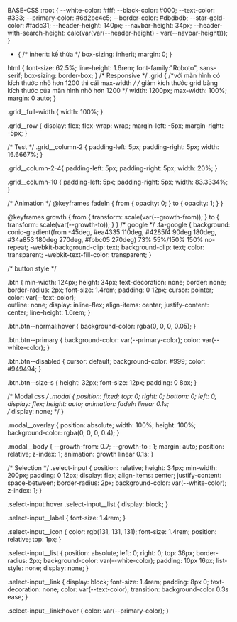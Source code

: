 BASE-CSS
:root {
    --white-color: #fff;
    --black-color: #000;
    --text-color: #333;
    --primary-color: #6d2bc4c5;
    --border-color: #dbdbdb;
    --star-gold-color: #fadc31;
    --header-height: 140px;
    --navbar-height: 34px;
    --header-with-search-height: calc(var(var(--header-height) - var(--navbar-height)));
}

* {
    /* inherit: kế thừa */
    box-sizing: inherit;
    margin: 0;
}

html {
    font-size: 62.5%;
    line-height: 1.6rem;
    font-family:"Roboto", sans-serif;
    box-sizing: border-box;
}
/* Responsive */
.grid {
    /*với màn hình có kích thước nhỏ hơn 1200  thì cái max-width */
    /* giảm kích thước grid bằng kích thước của màn hình nhỏ hơn 1200  */
    width: 1200px;
    max-width: 100%;
    margin: 0 auto;
}

.grid__full-width {
    width: 100%;
}

.grid__row {
    display: flex;
    flex-wrap: wrap;
    margin-left: -5px;
    margin-right: -5px;
}

/* Test */
.grid__column-2 {
    padding-left: 5px;
    padding-right: 5px;
    width: 16.6667%;
}

.grid__column-2-4{
    padding-left: 5px;
    padding-right: 5px;
    width: 20%;
}

.grid__column-10 {
    padding-left: 5px;
    padding-right: 5px;
    width: 83.3334%;
}

/* Animation */
@keyframes fadeIn {
    from {
        opacity: 0; 
    }
    to {
        opacity: 1;
    }
}

@keyframes growth {
    from {
        transform: scale(var(--growth-from));
    }
    to {
        transform: scale(var(--growth-to));
    }
}
/* google */
.fa-google {
    background: conic-gradient(from -45deg, #ea4335 110deg, #4285f4 90deg 180deg, #34a853 180deg 270deg, #fbbc05 270deg) 73% 55%/150% 150% no-repeat;
    -webkit-background-clip: text;
    background-clip: text;
    color: transparent;
    -webkit-text-fill-color: transparent;
  }
  
  
/* button style */

.btn {
    min-width: 124px;
    height: 34px;
    text-decoration: none;
    border: none;
    border-radius: 2px;
    font-size: 1.4rem;
    padding: 0 12px;
    cursor: pointer;
    color: var(--text-color);   
    outline: none;
    display: inline-flex;
    align-items: center;
    justify-content: center;
    line-height: 1.6rem;
}

.btn.btn--normal:hover {
    background-color: rgba(0, 0, 0, 0.05);
}

.btn.btn--primary {
    background-color: var(--primary-color);
    color: var(--white-color);
}

.btn.btn--disabled {
    cursor: default;
    background-color: #999;
    color: #949494;
}

.btn.btn--size-s {
    height: 32px;
    font-size: 12px;
    padding: 0 8px;
}

/* Modal css */
.modal {
    position: fixed;
    top: 0;
    right: 0;
    bottom: 0;
    left: 0;
    display: flex;
    height: auto;
    animation: fadeIn linear 0.1s;  
    /* display: none; */
}

.modal__overlay {
    position: absolute;
    width: 100%;
    height: 100%;
    background-color: rgba(0, 0, 0, 0.4);
}

.modal__body {
    --growth-from: 0.7;
    --growth-to : 1;
    margin: auto;
    position: relative;
    z-index: 1;
    animation: growth linear 0.1s;
}

/* Selection */
.select-input {
    position: relative;
    height: 34px;
    min-width: 200px;
    padding: 0 12px;
    display: flex;
    align-items: center;
    justify-content: space-between;
    border-radius: 2px;
    background-color: var(--white-color);
    z-index: 1;
}

.select-input:hover .select-input__list {
    display: block;
}

.select-input__label {
    font-size: 1.4rem;
}

.select-input__icon {
    color: rgb(131, 131, 131);
    font-size: 1.4rem;
    position: relative;
    top: 1px;
}

.select-input__list {
    position: absolute;
    left: 0;
    right: 0;
    top: 36px;
    border-radius: 2px;
    background-color: var(--white-color);
    padding: 10px 16px;
    list-style: none;
    display: none;
}

.select-input__link {
    display: block;
    font-size: 1.4rem;
    padding: 8px 0;
    text-decoration: none;
    color: var(--text-color);
    transition: background-color 0.3s ease;
}

.select-input__link:hover {
    color: var(--primary-color);
}

